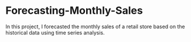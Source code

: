 # Forecasting-Monthly-Sales

In this project, I forecasted the monthly sales of a retail store based on the historical data using time series analysis.
